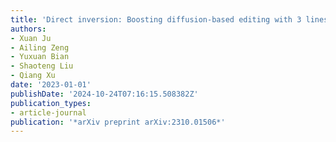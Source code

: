 ```yaml
---
title: 'Direct inversion: Boosting diffusion-based editing with 3 lines of code'
authors:
- Xuan Ju
- Ailing Zeng
- Yuxuan Bian
- Shaoteng Liu
- Qiang Xu
date: '2023-01-01'
publishDate: '2024-10-24T07:16:15.508382Z'
publication_types:
- article-journal
publication: '*arXiv preprint arXiv:2310.01506*'
---
```

